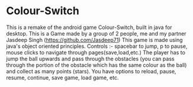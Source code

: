 # Colour-Switch
This is a remake of the android game Colour-Switch, built in java for desktop.
This is a Game made by a group of 2 people, me and my partner Jasdeep Singh (https://github.com/Jasdeep71)
This game is made using java's object oriented principles.
Controls :- spacebar to jump, p to pause, mouse clicks to navigate through pages(save,load,etc.)
The player has to jump the ball upwards and pass through the obstacles (you can pass through the portion of the obstacle which has the same colour as the ball) and collect as many
points (stars).
You have options to reload, pause, resume, continue, save game, load game, etc.
